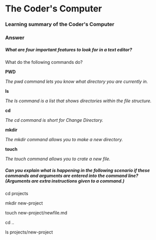 # The Coder's Computer

### Learning summary of the Coder's Computer

### Answer
##### What are four important features to look for in a text editor?

What do the following commands do?

**PWD**
 
 *The pwd command lets you know what directory you are currently in.*

**ls**

*The ls command is a list that shows directories within the file structure.*

**cd**

*The cd command is short for Change Directory.*

**mkdir**

*The mkdir command allows you to make a new directory.*

**touch**

*The touch command allows you to crate a new file.*

##### Can you explain what is happening in the following scenario if these commands and arguments are entered into the command line? (Arguments are extra instructions given to a command.)

cd projects

mkdir new-project

touch new-project/newfile.md

cd ..

ls projects/new-project

